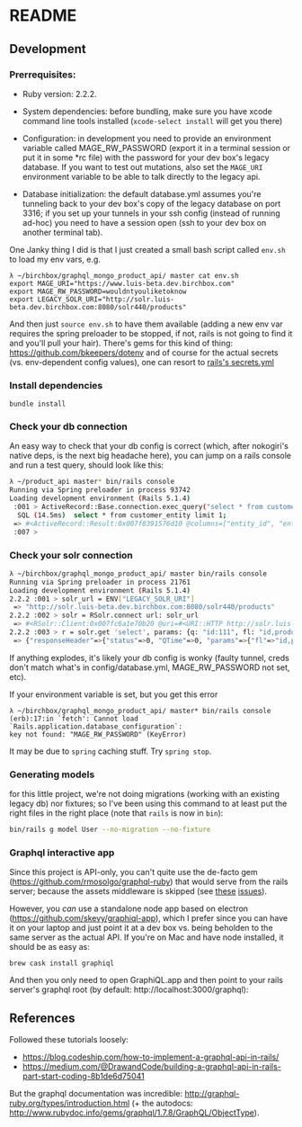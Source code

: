 # README

## Development

### Prerrequisites: 
* Ruby version: 2.2.2.

* System dependencies: before bundling, make sure you have xcode command line tools installed (`xcode-select install` will get you there)

* Configuration: in development you need to provide an environment variable called MAGE_RW_PASSWORD (export it in a terminal session or put it in some *rc file) with the password for your dev box's legacy database. If you want to test out mutations, also set the `MAGE_URI` environment variable to be able to talk directly to the legacy api.

* Database initialization: the default database.yml assumes you're tunneling back to your dev box's copy of the legacy database on port 3316; if you set up your tunnels in your ssh config (instead of running ad-hoc) you need to have a session open (ssh to your dev box on another terminal tab).

One Janky thing I did is that I just created a small bash script called `env.sh` to load my env vars, e.g.

```
λ ~/birchbox/graphql_mongo_product_api/ master cat env.sh 
export MAGE_URI="https://www.luis-beta.dev.birchbox.com"
export MAGE_RW_PASSWORD=wouldntyouliketoknow
export LEGACY_SOLR_URI="http://solr.luis-beta.dev.birchbox.com:8080/solr440/products"
```

And then just `source env.sh` to have them available (adding a new env var requires the spring preloader to be stopped, if not, rails is not going to find it and you'll pull your hair). There's gems for this kind of thing: https://github.com/bkeepers/dotenv and of course for the actual secrets (vs. env-dependent config values), one can resort to [rails's secrets.yml](http://guides.rubyonrails.org/4_1_release_notes.html#config-secrets-yml)

### Install dependencies

```
bundle install
```

### Check your db connection

An easy way to check that your db config is correct (which, after nokogiri's native deps, is the next big headache here), you can jump on a rails console and run a test query, should look like this:

```bash
λ ~/product_api master* bin/rails console
Running via Spring preloader in process 93742
Loading development environment (Rails 5.1.4)
 :001 > ActiveRecord::Base.connection.exec_query("select * from customer_entity limit 1;")
  SQL (14.5ms)  select * from customer_entity limit 1;
 => #<ActiveRecord::Result:0x007f8391576d10 @columns=["entity_id", "entity_type_id", "attribute_set_id", "website_id", "email", "group_id", "increment_id", "store_id", "created_at", "updated_at", "is_active"], @rows=[[3, 1, 0, 1, "3@3.net", 7, "", 1, 2010-08-23 22:04:48 UTC, 2010-12-21 18:00:09 UTC, 1]], @hash_rows=nil, @column_types={}> 
 :007 > 
```

### Check your solr connection

```bash
λ ~/birchbox/graphql_mongo_product_api/ master bin/rails console
Running via Spring preloader in process 21761
Loading development environment (Rails 5.1.4)
2.2.2 :001 > solr_url = ENV["LEGACY_SOLR_URI"]
 => "http://solr.luis-beta.dev.birchbox.com:8080/solr440/products" 
2.2.2 :002 > solr = RSolr.connect url: solr_url
 => #<RSolr::Client:0x007fc6a1e70b20 @uri=#<URI::HTTP http://solr.luis-beta.dev.birchbox.com:8080/solr440/products/>, @proxy=nil, @connection=nil, @update_format=RSolr::JSON::Generator, @update_path="update", @options={:url=>"http://solr.luis-beta.dev.birchbox.com:8080/solr440/products"}> 
2.2.2 :003 > r = solr.get 'select', params: {q: "id:111", fl: "id,product_name"}
 => {"responseHeader"=>{"status"=>0, "QTime"=>0, "params"=>{"fl"=>"id,product_name", "q"=>"id:111", "wt"=>"json"}}, "response"=>{"numFound"=>1, "start"=>0, "docs"=>[{"id"=>"111", "product_name"=>"blowPro Blow Up Thickening Mist"}]}}
```

If anything explodes, it's likely your db config is wonky (faulty tunnel, creds don't match what's in config/database.yml, MAGE_RW_PASSWORD not set, etc).

If your environment variable is set, but you get this error

```
λ ~/birchbox/graphql_mongo_product_api/ master* bin/rails console                                                                                                          
(erb):17:in `fetch': Cannot load `Rails.application.database_configuration`:
key not found: "MAGE_RW_PASSWORD" (KeyError)
```

It may be due to `spring` caching stuff. Try `spring stop`.

### Generating models

for this little project, we're not doing migrations (working with an existing legacy db) nor fixtures; so I've been using this command to at least put the right files in the right place (note that `rails` is now in `bin`):

```bash
bin/rails g model User --no-migration --no-fixture
```

### Graphql interactive app

Since this project is API-only, you can't quite use the de-facto gem (https://github.com/rmosolgo/graphql-ruby) that would serve from the rails server; because the assets middleware is skipped (see [these](https://github.com/rmosolgo/graphql-ruby/issues/768) [issues](https://github.com/rmosolgo/graphiql-rails/issues/13)).

However, you _can_ use a standalone node app based on electron (https://github.com/skevy/graphiql-app), which I prefer since you can have it on your laptop and just point it at a dev box vs. being beholden to the same server as the actual API. If you're on Mac and have node installed, it should be as easy as:

```
brew cask install graphiql
```

And then you only need to open GraphiQL.app and then point to your rails server's graphql root (by default: http://localhost:3000/graphql):

## References

Followed these tutorials loosely:

* https://blog.codeship.com/how-to-implement-a-graphql-api-in-rails/
* https://medium.com/@DrawandCode/building-a-graphql-api-in-rails-part-start-coding-8b1de6d75041

But the graphql documentation was incredible: http://graphql-ruby.org/types/introduction.html (+ the autodocs: http://www.rubydoc.info/gems/graphql/1.7.8/GraphQL/ObjectType).

